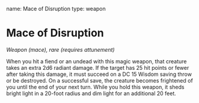 name: Mace of Disruption
type: weapon

# Mace of Disruption
_Weapon (mace), rare (requires attunement)_

When you hit a fiend or an undead with this magic weapon, that creature takes an extra 2d6 radiant damage. If the target has 25 hit points or fewer after taking this damage, it must succeed on a DC 15 Wisdom saving throw or be destroyed. On a successful save, the creature becomes frightened of you until the end of your next turn.
While you hold this weapon, it sheds bright light in a 20-foot radius and dim light for an additional 20 feet.
